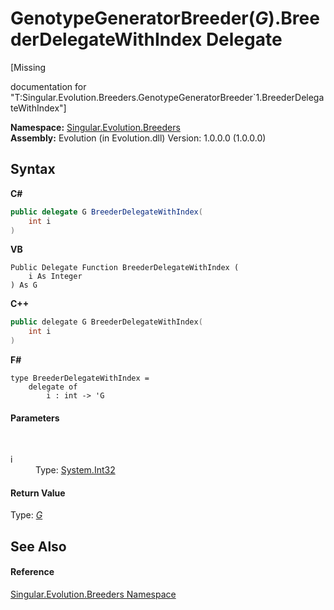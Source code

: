 # GenotypeGeneratorBreeder(*G*).BreederDelegateWithIndex Delegate
 

\[Missing <summary> documentation for "T:Singular.Evolution.Breeders.GenotypeGeneratorBreeder`1.BreederDelegateWithIndex"\]

**Namespace:**&nbsp;<a href="ed999852-f424-569f-ca7a-ae7710cee658">Singular.Evolution.Breeders</a><br />**Assembly:**&nbsp;Evolution (in Evolution.dll) Version: 1.0.0.0 (1.0.0.0)

## Syntax

**C#**<br />
``` C#
public delegate G BreederDelegateWithIndex(
	int i
)
```

**VB**<br />
``` VB
Public Delegate Function BreederDelegateWithIndex ( 
	i As Integer
) As G
```

**C++**<br />
``` C++
public delegate G BreederDelegateWithIndex(
	int i
)
```

**F#**<br />
``` F#
type BreederDelegateWithIndex = 
    delegate of 
        i : int -> 'G
```


#### Parameters
&nbsp;<dl><dt>i</dt><dd>Type: <a href="http://msdn2.microsoft.com/en-us/library/td2s409d" target="_blank">System.Int32</a><br /></dd></dl>

#### Return Value
Type: <a href="f2bd7f96-c16d-6060-e8ff-a37e739b4aaf">*G*</a>

## See Also


#### Reference
<a href="ed999852-f424-569f-ca7a-ae7710cee658">Singular.Evolution.Breeders Namespace</a><br />